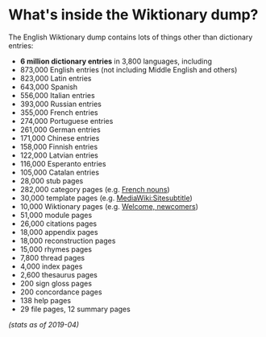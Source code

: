 # What's inside the Wiktionary dump?

The English Wiktionary dump contains lots of things other than dictionary
entries:

* **6 million dictionary entries** in 3,800 languages, including
 * 873,000 English entries (not including Middle English and others)
 * 823,000 Latin entries
 * 643,000 Spanish
 * 556,000 Italian entries
 * 393,000 Russian entries
 * 355,000 French entries
 * 274,000 Portuguese entries
 * 261,000 German entries
 * 171,000 Chinese entries
 * 158,000 Finnish entries
 * 122,000 Latvian entries
 * 116,000 Esperanto entries
 * 105,000 Catalan entries
 * 28,000 stub pages
* 282,000 category pages
  (e.g. [French nouns](https://en.wiktionary.org/wiki/Category:French_nouns))
* 30,000 template pages
  (e.g. [MediaWiki:Sitesubtitle](https://en.wiktionary.org/wiki/MediaWiki:Sitesubtitle))
* 10,000 Wiktionary pages
  (e.g. [Welcome, newcomers](https://en.wiktionary.org/wiki/Wiktionary:Welcome,_newcomers))
* 51,000 module pages
* 26,000 citations pages
* 18,000 appendix pages
* 18,000 reconstruction pages
* 15,000 rhymes pages
* 7,800 thread pages
* 4,000 index pages
* 2,600 thesaurus pages
* 200 sign gloss pages
* 200 concordance pages
* 138 help pages
* 29 file pages, 12 summary pages

_(stats as of 2019-04)_
